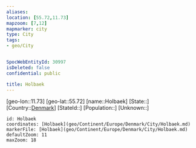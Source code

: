 ```yaml
---
aliases: 
location: [55.72,11.73]
mapzoom: [7,12] 
mapmarker: city 
type: City
tags:
- geo/City


SpocWebEntityId: 30997
isDeleted: false
confidential: public

title: Holbaek
---
```

[geo-lon::11.73]
[geo-lat::55.72]
[name::Holbaek]
[State::]
[Country::[Denmark](geo/Continent/Europe/Denmark.md)]
[StateId::]
[Population::]
[Unknown::]


```leaflet
id: Holbaek
coordinates: [Holbaek](geo/Continent/Europe/Denmark/City/Holbaek.md)
markerFile: [Holbaek](geo/Continent/Europe/Denmark/City/Holbaek.md)
defaultZoom: 11 
maxZoom: 18
```



